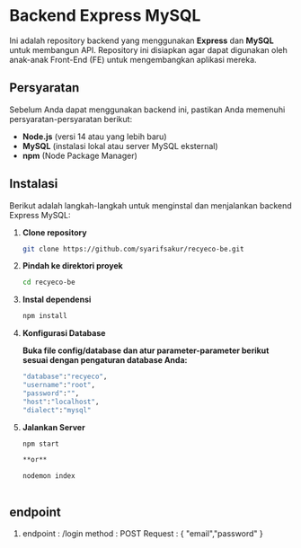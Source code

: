 # Backend Express MySQL

Ini adalah repository backend yang menggunakan **Express** dan **MySQL** untuk membangun API. Repository ini disiapkan agar dapat digunakan oleh anak-anak Front-End (FE) untuk mengembangkan aplikasi mereka.

## Persyaratan

Sebelum Anda dapat menggunakan backend ini, pastikan Anda memenuhi persyaratan-persyaratan berikut:

- **Node.js** (versi 14 atau yang lebih baru)
- **MySQL** (instalasi lokal atau server MySQL eksternal)
- **npm** (Node Package Manager)

## Instalasi

Berikut adalah langkah-langkah untuk menginstal dan menjalankan backend Express MySQL:

1. **Clone repository**

   ```bash
   git clone https://github.com/syarifsakur/recyeco-be.git

2. **Pindah ke direktori proyek**

    ```bash
    cd recyeco-be

3. **Instal dependensi**

    ```bash
    npm install

4. **Konfigurasi Database**

    **Buka file config/database dan atur parameter-parameter berikut sesuai dengan pengaturan database Anda:**

    ```bash
    "database":"recyeco",
    "username":"root",
    "password":"",
    "host":"localhost",
    "dialect":"mysql"

5. **Jalankan Server**

    ```bash
    npm start

    **or**

    nodemon index



## endpoint

1. endpoint : /login
    method  : POST
    Request : {
        "email","password"
    }